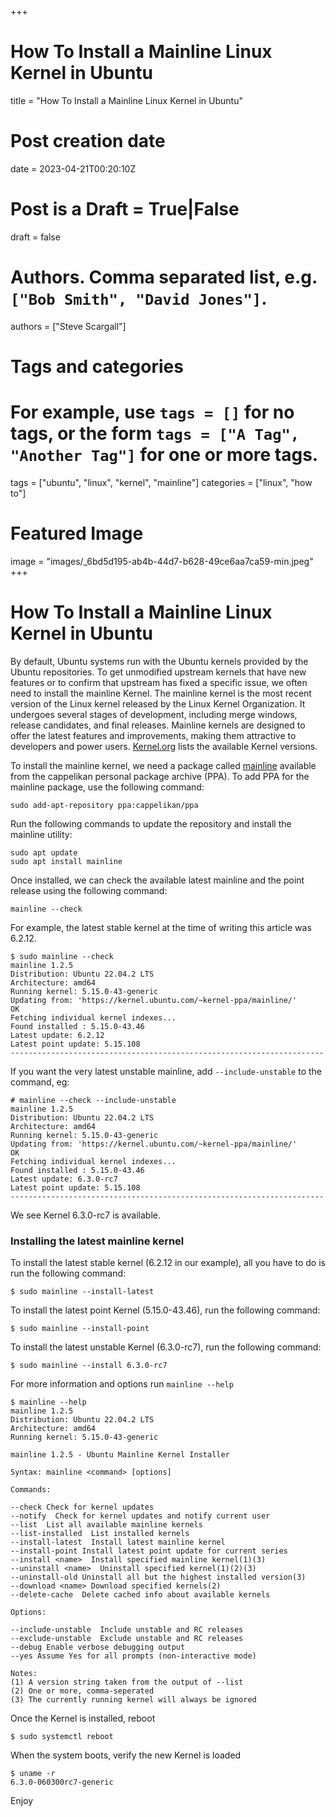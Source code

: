 +++
# How To Install a Mainline Linux Kernel in Ubuntu
title = "How To Install a Mainline Linux Kernel in Ubuntu"

# Post creation date
date = 2023-04-21T00:20:10Z

# Post is a Draft = True|False
draft = false

# Authors. Comma separated list, e.g. `["Bob Smith", "David Jones"]`.
authors = ["Steve Scargall"]

# Tags and categories
# For example, use `tags = []` for no tags, or the form `tags = ["A Tag", "Another Tag"]` for one or more tags.
tags = ["ubuntu", "linux", "kernel", "mainline"]
categories = ["linux", "how to"]

# Featured Image
image = "images/_6bd5d195-ab4b-44d7-b628-49ce6aa7ca59-min.jpeg"
+++
# How To Install a Mainline Linux Kernel in Ubuntu

By default, Ubuntu systems run with the Ubuntu kernels provided by the Ubuntu repositories. To get unmodified upstream kernels that have new features or to confirm that upstream has fixed a specific issue, we often need to install the mainline Kernel. The mainline kernel is the most recent version of the Linux kernel released by the Linux Kernel Organization. It undergoes several stages of development, including merge windows, release candidates, and final releases. Mainline kernels are designed to offer the latest features and improvements, making them attractive to developers and power users. [Kernel.org](https://www.kernel.org/) lists the available Kernel versions. 

To install the mainline kernel, we need a package called [mainline](https://github.com/bkw777/mainline?ref=learnubuntu.com) available from the cappelikan personal package archive (PPA). To add PPA for the mainline package, use the following command:

```
sudo add-apt-repository ppa:cappelikan/ppa
```

Run the following commands to update the repository and install the mainline utility:

```
sudo apt update
sudo apt install mainline
```

Once installed, we can check the available latest mainline and the point release using the following command:

```
mainline --check
```

For example, the latest stable kernel at the time of writing this article was 6.2.12.

```
$ sudo mainline --check
mainline 1.2.5
Distribution: Ubuntu 22.04.2 LTS
Architecture: amd64
Running kernel: 5.15.0-43-generic
Updating from: 'https://kernel.ubuntu.com/~kernel-ppa/mainline/'
OK
Fetching individual kernel indexes...
Found installed : 5.15.0-43.46
Latest update: 6.2.12
Latest point update: 5.15.108
----------------------------------------------------------------------
```

If you want the very latest unstable mainline, add `--include-unstable` to the command, eg:

```
# mainline --check --include-unstable
mainline 1.2.5
Distribution: Ubuntu 22.04.2 LTS
Architecture: amd64
Running kernel: 5.15.0-43-generic
Updating from: 'https://kernel.ubuntu.com/~kernel-ppa/mainline/'
OK
Fetching individual kernel indexes...
Found installed : 5.15.0-43.46
Latest update: 6.3.0-rc7
Latest point update: 5.15.108
----------------------------------------------------------------------
```

We see Kernel 6.3.0-rc7 is available. 

### Installing the latest mainline kernel

To install the latest stable kernel (6.2.12 in our example), all you have to do is run the following command:
```
$ sudo mainline --install-latest
```

To install the latest point Kernel (5.15.0-43.46), run the following command:
```
$ sudo mainline --install-point
```

To install the latest unstable Kernel (6.3.0-rc7), run the following command:
```
$ sudo mainline --install 6.3.0-rc7
```

For more information and options run `mainline --help`
```
$ mainline --help
mainline 1.2.5
Distribution: Ubuntu 22.04.2 LTS
Architecture: amd64
Running kernel: 5.15.0-43-generic
  
mainline 1.2.5 - Ubuntu Mainline Kernel Installer
  
Syntax: mainline <command> [options]
  
Commands:
  
--check Check for kernel updates
--notify  Check for kernel updates and notify current user
--list  List all available mainline kernels
--list-installed  List installed kernels
--install-latest  Install latest mainline kernel
--install-point Install latest point update for current series
--install <name>  Install specified mainline kernel(1)(3)
--uninstall <name>  Uninstall specified kernel(1)(2)(3)
--uninstall-old Uninstall all but the highest installed version(3)
--download <name> Download specified kernels(2)
--delete-cache  Delete cached info about available kernels
  
Options:
  
--include-unstable  Include unstable and RC releases
--exclude-unstable  Exclude unstable and RC releases
--debug Enable verbose debugging output
--yes Assume Yes for all prompts (non-interactive mode)
  
Notes:
(1) A version string taken from the output of --list
(2) One or more, comma-seperated
(3) The currently running kernel will always be ignored
```

Once the Kernel is installed, reboot

```
$ sudo systemctl reboot
```

When the system boots, verify the new Kernel is loaded

```
$ uname -r
6.3.0-060300rc7-generic
```

Enjoy
